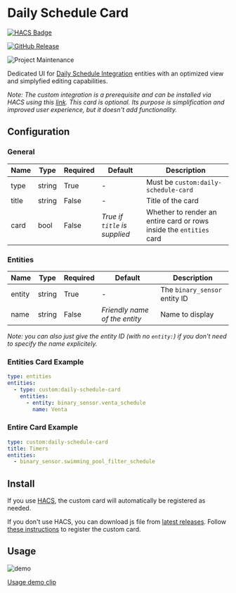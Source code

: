 # Daily Schedule Card

[![HACS Badge](https://img.shields.io/badge/HACS-Default-31A9F4.svg?style=for-the-badge)](https://github.com/hacs/integration)

[![GitHub Release](https://img.shields.io/github/release/amitfin/lovelace-daily-schedule-card.svg?style=for-the-badge&color=blue)](https://github.com/amitfin/lovelace-daily-schedule-card/releases)

![Project Maintenance](https://img.shields.io/badge/maintainer-Amit%20Finkelstein-blue.svg?style=for-the-badge)


Dedicated UI for [Daily Schedule Integration](https://github.com/amitfin/daily_schedule) entities with an optimized view and simplyfied editing capabilities.

_Note: The custom integration is a prerequisite and can be installed via HACS using this [link](https://my.home-assistant.io/redirect/hacs_repository/?owner=amitfin&repository=daily_schedule&category=integration). This card is optional. Its purpose is simplification and improved user experience, but it doesn't add functionality._

## Configuration

### General

| Name | Type | Required | Default | Description
| ---- | ---- | -------- | ------- | -----------
| type | string | True | - | Must be `custom:daily-schedule-card`
| title | string | False | - | Title of the card
| card | bool | False | _True if `title` is supplied_ | Whether to render an entire card or rows inside the `entities` card
### Entities

| Name | Type | Required | Default | Description
| ---- | ---- | -------- | ------- | -----------
| entity | string | True | - | The `binary_sensor` entity ID
| name | string | False | _Friendly name of the entity_ | Name to display

_Note: you can also just give the entity ID (with no `entity:`) if you don't need to specify the name explicitely._

### Entities Card Example

```yaml
type: entities
entities:
  - type: custom:daily-schedule-card
    entities:
      - entity: binary_sensor.venta_schedule
        name: Venta
```

### Entire Card Example

```yaml
type: custom:daily-schedule-card
title: Timers
entities:
  - binary_sensor.swimming_pool_filter_schedule
```

## Install

If you use [HACS](https://hacs.xyz/), the custom card will automatically be registered as needed.

If you don't use HACS, you can download js file from [latest releases](https://github.com/amitfin/lovelace-daily-schedule-card/releases/). Follow [these instructions](https://developers.home-assistant.io/docs/frontend/custom-ui/registering-resources) to register the custom card.

## Usage

![demo](https://user-images.githubusercontent.com/19599059/212492789-a42c6e4e-a6af-4231-94eb-c01358994bbe.png)

[Usage demo clip](https://user-images.githubusercontent.com/19599059/212492805-c2cf0d27-2ea5-462e-b13f-73010eed1758.mov)
